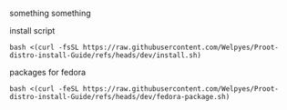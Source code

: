

something something

install script
```
bash <(curl -fsSL https://raw.githubusercontent.com/Welpyes/Proot-distro-install-Guide/refs/heads/dev/install.sh)
```


packages for fedora
```
bash <(curl -feSL https://raw.githubusercontent.com/Welpyes/Proot-distro-install-Guide/refs/heads/dev/fedora-package.sh)
```
